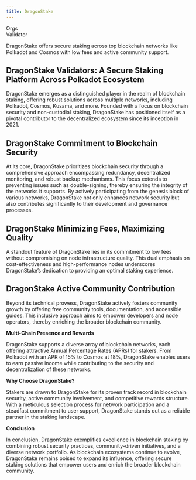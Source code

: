 ```yaml
---
title: DragonStake
---
```

Orgs  
 Validator  

DragonStake offers secure staking across top blockchain networks like Polkadot and Cosmos with low fees and active community support.

DragonStake Validators: A Secure Staking Platform Across Polkadot Ecosystem
---------------------------------------------------------------------------

DragonStake emerges as a distinguished player in the realm of blockchain staking, offering robust solutions across multiple networks, including Polkadot, Cosmos, Kusama, and more. Founded with a focus on blockchain security and non-custodial staking, DragonStake has positioned itself as a pivotal contributor to the decentralized ecosystem since its inception in 2021.

**DragonStake Commitment to Blockchain Security**
-------------------------------------------------

At its core, DragonStake prioritizes blockchain security through a comprehensive approach encompassing redundancy, decentralized monitoring, and robust backup mechanisms. This focus extends to preventing issues such as double-signing, thereby ensuring the integrity of the networks it supports. By actively participating from the genesis block of various networks, DragonStake not only enhances network security but also contributes significantly to their development and governance processes.

**DragonStake Minimizing Fees, Maximizing Quality**
---------------------------------------------------

A standout feature of DragonStake lies in its commitment to low fees without compromising on node infrastructure quality. This dual emphasis on cost-effectiveness and high-performance nodes underscores DragonStake’s dedication to providing an optimal staking experience.

**DragonStake Active Community Contribution**
---------------------------------------------

Beyond its technical prowess, DragonStake actively fosters community growth by offering free community tools, documentation, and accessible guides. This inclusive approach aims to empower developers and node operators, thereby enriching the broader blockchain community.

**Multi-Chain Presence and Rewards**

DragonStake supports a diverse array of blockchain networks, each offering attractive Annual Percentage Rates (APRs) for stakers. From Polkadot with an APR of 15% to Cosmos at 18%, DragonStake enables users to earn passive income while contributing to the security and decentralization of these networks.

**Why Choose DragonStake?**

Stakers are drawn to DragonStake for its proven track record in blockchain security, active community involvement, and competitive rewards structure. With a meticulous selection process for network participation and a steadfast commitment to user support, DragonStake stands out as a reliable partner in the staking landscape.

**Conclusion**

In conclusion, DragonStake exemplifies excellence in blockchain staking by combining robust security practices, community-driven initiatives, and a diverse network portfolio. As blockchain ecosystems continue to evolve, DragonStake remains poised to expand its influence, offering secure staking solutions that empower users and enrich the broader blockchain community.
